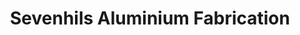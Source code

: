 ---
title: "Sevenhils Aluminium Fabrication"
url: /thiruvananthapuram/sevenhils-aluminium-fabrication/
shop: Allgemein
---